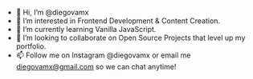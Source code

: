 - 👋 Hi, I’m @diegovamx
- 👀 I’m interested in Frontend Development & Content Creation.
- 🌱 I’m currently learning Vanilla JavaScript.
- 💞️ I’m looking to collaborate on Open Source Projects that level up my portfolio.
- 📫 Follow me on Instagram @diegovamx or email me diegovamx@gmail.com so we can chat anytime!
